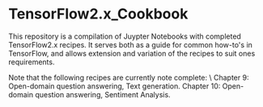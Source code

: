 # TensorFlow2.x_Cookbook

This repository is a compilation of Juypter Notebooks with completed TensorFlow2.x recipes. It serves both as a guide for common how-to's in TensorFlow, and allows extension and variation of the recipes to suit ones requirements.

Note that the following recipes are currently note complete: \\
Chapter 9: Open-domain question answering, Text generation.
Chapter 10: Open-domain question answering, Sentiment Analysis.

